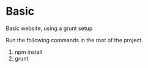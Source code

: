 Basic
=====

Basic website, using a grunt setup

Run the following commands in the root of the project
1. npm install
2. grunt
